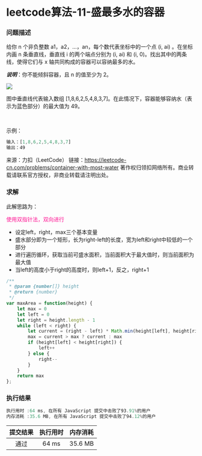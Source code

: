 # leetcode算法-11-盛最多水的容器

### 问题描述

给你 n 个非负整数 a1，a2，...，an，每个数代表坐标中的一个点 (i, ai) 。在坐标内画 n 条垂直线，垂直线 i 的两个端点分别为 (i, ai) 和 (i, 0)。找出其中的两条线，使得它们与 x 轴共同构成的容器可以容纳最多的水。

***说明***：你不能倾斜容器，且 n 的值至少为 2。

![](../imgs/maxArea.jpg)


图中垂直线代表输入数组 [1,8,6,2,5,4,8,3,7]。在此情况下，容器能够容纳水（表示为蓝色部分）的最大值为 49。

 

示例：

```js
输入：[1,8,6,2,5,4,8,3,7]
输出：49
```

来源：力扣（LeetCode）
链接：https://leetcode-cn.com/problems/container-with-most-water
著作权归领扣网络所有。商业转载请联系官方授权，非商业转载请注明出处。

### 求解

此解思路为：

<font color="deeppink">使用双指针法，双向进行</font>

- 设定left，right，max三个基本变量
- 盛水部分即为一个矩形，长为right-left的长度，宽为left和right中较低的一个部分
- 进行遍历循环，获取当前可盛水面积，当前面积大于最大值时，则当前面积为最大值
- 当left的高度小于right的高度时，则left+1，反之，right+1


```js
/**
 * @param {number[]} height
 * @return {number}
 */
var maxArea = function(height) {
    let max = 0
    let left = 0
    let right = height.length - 1
    while (left < right) {
        let current = (right - left) * Math.min(height[left], height[right])
        max = current > max ? current : max
        if (height[left] < height[right]) {
            left++
        } else {
            right--
        }
    }
    return max
};
```

### 执行结果

```js
执行用时 :64 ms, 在所有 JavaScript 提交中击败了93.91%的用户
内存消耗 :35.6 MB, 在所有 JavaScript 提交中击败了94.12%的用户
```

| 提交结果 | 执行用时 | 内存消耗 |
|:------:|:------:|:-------:|
|   通过  | 64 ms  |  35.6 MB |


